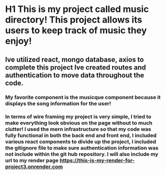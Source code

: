 # H1 This is my project called music directory! This project allows its users to keep track of music they enjoy!

## Ive utilized react, mongo database, axios to complete this project Ive created routes and authentication to move data throughout the code.
### My favorite component is the musicque component because it displays the song information for the user!
### In terms of wire framing my project is very simple, I tried to make everything look obvious on the page without to much clutter! I used the mern infrastructure so that my code was fully functional in both the back end and front end, I included various react components to divide up the project, I included the gitignore file to make sure authentication information was not include within the git hub repository. I will also include my url to my render page https://this-is-my-render-for-project3.onrender.com


